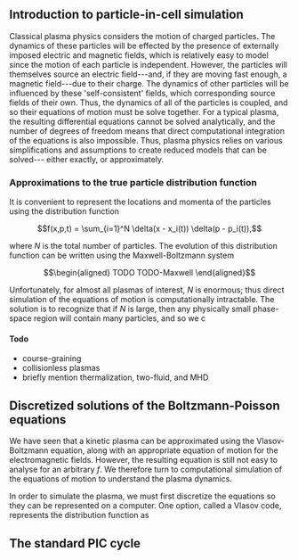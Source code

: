 ## Introduction to particle-in-cell simulation
Classical plasma physics considers the motion of charged particles. The
dynamics of these particles will be effected by the presence of externally
imposed electric and magnetic fields, which is relatively easy to model since
the motion of each particle is independent. However, the particles will
themselves source an electric field---and, if they are moving fast enough, a
magnetic field---due to their charge. The dynamics of other particles will be
influenced by these 'self-consistent' fields, which corresponding source fields
of their own. Thus, the dynamics of all of the particles is coupled, and so
their equations of motion must be solve together. For a typical plasma, the
resulting differential equations cannot be solved analytically, and the
number of degrees of freedom means that direct computational integration of
the equations is also impossible. Thus, plasma physics relies on various
simplifications and assumptions to create reduced models that can be solved---
either exactly, or approximately.

### Approximations to the true particle distribution function
It is convenient to represent the locations and momenta of the particles using
the distribution function
```math
f(x,p,t) = \sum_{i=1}^N \delta(x - x_i(t)) \delta(p - p_i(t)),
```
where $N$ is the total number of particles. The evolution of this distribution
function can be written using the Maxwell-Boltzmann system
```math
\begin{aligned}
TODO
TODO-Maxwell
\end{aligned}
```
Unfortunately, for almost all plasmas of interest, $N$ is enormous; thus direct
simulation of the equations of motion is computationally intractable. The
solution is to recognize that if $N$ is large, then any physically small
phase-space region will contain many particles, and so we c

#### Todo
- course-graining
- collisionless plasmas
- briefly mention thermalization, two-fluid, and MHD

## Discretized solutions of the Boltzmann-Poisson equations
We have seen that a kinetic plasma can be approximated using the
Vlasov-Boltzmann equation, along with an appropriate equation of motion for the
electromagnetic fields. However, the resulting equation is still not easy to
analyse for an arbitrary $f$. We therefore turn to computational simulation of
the equations of motion to understand the plasma dynamics.

In order to simulate the plasma, we must first discretize the equations so they
can be represented on a computer. One option, called a Vlasov code, represents
the distribution function as

## The standard PIC cycle

